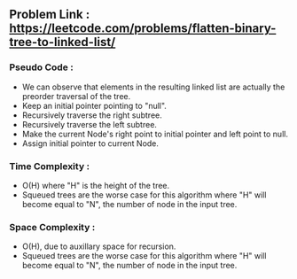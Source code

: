 ## Problem Link : https://leetcode.com/problems/flatten-binary-tree-to-linked-list/

### Pseudo Code :
  - We can observe that elements in the resulting linked list are actually the preorder traversal of the tree.
  - Keep an initial pointer pointing to "null".
  - Recursively traverse the right subtree.
  - Recursively traverse the left subtree.
  - Make the current Node's right point to initial pointer and left point to null.
  - Assign initial pointer to current Node. 
  
### Time Complexity :
  - O(H) where "H" is the height of the tree.
  - Squeued trees are the worse case for this algorithm where "H" will become equal to "N", the number of node in the input tree.
  
### Space Complexity :
  - O(H), due to auxillary space for recursion. 
  - Squeued trees are the worse case for this algorithm where "H" will become equal to "N", the number of node in the input tree.
